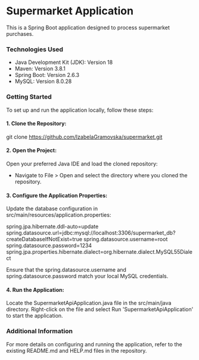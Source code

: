 
# Supermarket Application
This is a Spring Boot application designed to process supermarket purchases.

### Technologies Used
* Java Development Kit (JDK): Version 18
* Maven: Version 3.8.1
* Spring Boot: Version 2.6.3
* MySQL: Version 8.0.28

### Getting Started
To set up and run the application locally, follow these steps:

#### 1. Clone the Repository:

git clone https://github.com/IzabelaGramovska/supermarket.git

#### 2. Open the Project:

Open your preferred Java IDE and load the cloned repository:

* Navigate to File > Open and select the directory where you cloned the repository.

#### 3. Configure the Application Properties:

Update the database configuration in src/main/resources/application.properties:

spring.jpa.hibernate.ddl-auto=update
spring.datasource.url=jdbc:mysql://localhost:3306/supermarket_db?createDatabaseIfNotExist=true
spring.datasource.username=root
spring.datasource.password=1234
spring.jpa.properties.hibernate.dialect=org.hibernate.dialect.MySQL55Dialect

Ensure that the spring.datasource.username and spring.datasource.password match your local MySQL credentials.

#### 4. Run the Application:

Locate the SupermarketApiApplication.java file in the src/main/java directory. Right-click on the file and select Run 'SupermarketApiApplication' to start the application.

### Additional Information
For more details on configuring and running the application, refer to the existing README.md and HELP.md files in the repository.

